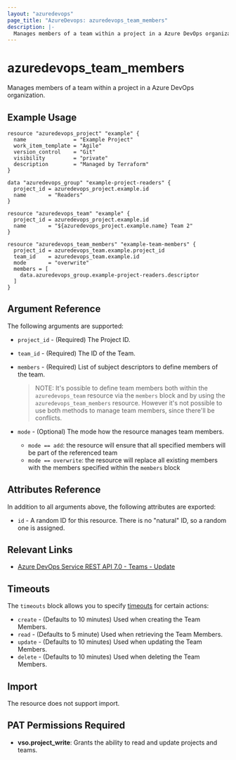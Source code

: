 ```yaml
---
layout: "azuredevops"
page_title: "AzureDevops: azuredevops_team_members"
description: |-
  Manages members of a team within a project in a Azure DevOps organization.
---
```


# azuredevops_team_members

Manages members of a team within a project in a Azure DevOps organization.

## Example Usage

```hcl
resource "azuredevops_project" "example" {
  name               = "Example Project"
  work_item_template = "Agile"
  version_control    = "Git"
  visibility         = "private"
  description        = "Managed by Terraform"
}

data "azuredevops_group" "example-project-readers" {
  project_id = azuredevops_project.example.id
  name       = "Readers"
}

resource "azuredevops_team" "example" {
  project_id = azuredevops_project.example.id
  name       = "${azuredevops_project.example.name} Team 2"
}

resource "azuredevops_team_members" "example-team-members" {
  project_id = azuredevops_team.example.project_id
  team_id    = azuredevops_team.example.id
  mode       = "overwrite"
  members = [
    data.azuredevops_group.example-project-readers.descriptor
  ]
}
```

## Argument Reference

The following arguments are supported:

- `project_id` - (Required) The Project ID.
- `team_id` - (Required) The ID of the Team.
- `members` - (Required) List of subject descriptors to define members of the team.

  > NOTE: It's possible to define team members both within the
  > `azuredevops_team` resource via the `members` block and by using the
  > `azuredevops_team_members` resource. However it's not possible to use
  > both methods to manage team members, since there'll be conflicts.
- `mode` - (Optional) The mode how the resource manages team members.
  - `mode == add`: the resource will ensure that all specified members will be part of the referenced team
  - `mode == overwrite`: the resource will replace all existing members with the members specified within the `members` block

## Attributes Reference

In addition to all arguments above, the following attributes are exported:

- `id` - A random ID for this resource. There is no "natural" ID, so a random one is assigned.

## Relevant Links

- [Azure DevOps Service REST API 7.0 - Teams - Update](https://docs.microsoft.com/en-us/rest/api/azure/devops/core/teams/update?view=azure-devops-rest-7.0)

## Timeouts

The `timeouts` block allows you to specify [timeouts](https://developer.hashicorp.com/terraform/language/resources/syntax#operation-timeouts) for certain actions:

* `create` - (Defaults to 10 minutes) Used when creating the Team Members.
* `read` - (Defaults to 5 minute) Used when retrieving the Team Members.
* `update` - (Defaults to 10 minutes) Used when updating the Team Members.
* `delete` - (Defaults to 10 minutes) Used when deleting the Team Members.

## Import

The resource does not support import.

## PAT Permissions Required

- **vso.project_write**:	Grants the ability to read and update projects and teams. 
